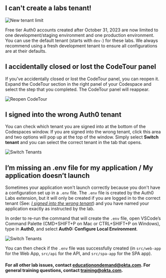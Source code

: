 ## I can't create a labs tenant!

![New tenant limit](https://cdn.auth0.com/website/auth0-labs/od/faqs/new-tenant-limit.png)

Free tier Auth0 accounts created after October 31, 2023 are now limited to one development/staging environment and one production environment. You can use the default tenant (starts with `dev-`) for these labs. We always recommend using a fresh development tenant to ensure all configurations are at their defaults. 

## I accidentally closed or lost the CodeTour panel

If you've accidentally closed or lost the CodeTour panel, you can reopen it. Expand the CodeTour section in the right panel of your Codespace and select the step that you completed. The CodeTour panel will reappear.

![Reopen CodeTour](https://cdn.auth0.com/website/auth0-labs/od/faqs/reopen-codetour.gif)


## I signed into the wrong Auth0 tenant

You can check which tenant you are signed into at the bottom of the Codespaces window. If you are signed into the wrong tenant, click this area and two options will pop up at the top of the window. Simply select **Switch tenant** and you can select the correct tenant in the tab that opens.

![Switch Tenants](https://cdn.auth0.com/website/auth0-labs/od/faqs/switch-tenants.gif)

## I’m missing an .env file for my application / My application doesn’t launch

Sometimes your application won't launch correctly because you don't have a configuration set up in a `.env` file. The `.env` file is created by the Auth0 Labs extension, but it will only be created if you are logged in to the correct tenant (See: [*I signed into the wrong tenant*](#i-signed-into-the-wrong-auth0-tenant)) and you have named your application exactly as instructed by the lab.

In order to re-run the command that will create the `.env` file, open VSCode’s Command Palette (CMD+SHIFT+P on Mac or CTRL+SHIFT+P on Windows), type in **Auth0**, and select **Auth0: Configure Local Environment**. 

![Switch Tenants](https://cdn.auth0.com/website/auth0-labs/od/faqs/config-local.png)

You can then check if the `.env` file was successfully created (in `src/web-app` for the Web App,  `src/api` for the API, and `src/spa-app` for the SPA app).

#### For all other lab issues, contact [educationondemand@okta.com](mailto:educationondemand@okta.com). For general training questions, contact [training@okta.com](mailto:training@okta.com).

